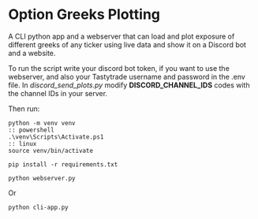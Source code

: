 # Option Greeks Plotting
A CLI python app and a webserver that can load and plot exposure of different greeks of any ticker using live data and show it on a Discord bot and a website.

To run the script write your discord bot token, if you want to use the webserver, and also your Tastytrade username and password in the .env file. In _discord_send_plots.py_ modify **DISCORD_CHANNEL_IDS** codes with the channel IDs in your server.

Then run:
```
python -m venv venv
:: powershell
.\venv\Scripts\Activate.ps1
:: linux
source venv/bin/activate

pip install -r requirements.txt
```
```
python webserver.py
```
Or
```
python cli-app.py
```


